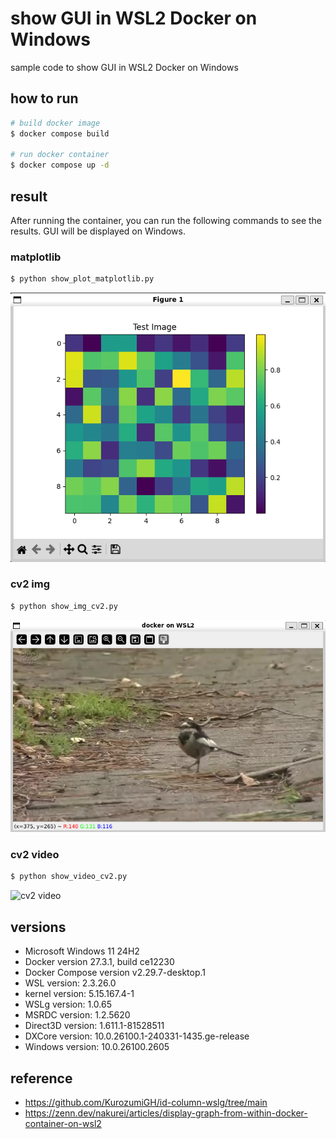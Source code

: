 # show GUI in WSL2 Docker on Windows
sample code to show GUI in WSL2 Docker on Windows

## how to run
```bash
# build docker image
$ docker compose build

# run docker container
$ docker compose up -d
```

## result
After running the container, you can run the following commands to see the results. GUI will be displayed on Windows.

### matplotlib
```bash
$ python show_plot_matplotlib.py    
```

![matplotlib](test_matplotlib.png)

### cv2 img
```bash
$ python show_img_cv2.py
```

![cv2 img](test_cv2_img.png)

### cv2 video
```bash
$ python show_video_cv2.py
```
![cv2 video](test_cv2_video.gif)


## versions
- Microsoft Windows 11 24H2
- Docker version 27.3.1, build ce12230
- Docker Compose version v2.29.7-desktop.1
- WSL version: 2.3.26.0
- kernel version: 5.15.167.4-1
- WSLg version: 1.0.65
- MSRDC version: 1.2.5620
- Direct3D version: 1.611.1-81528511
- DXCore version: 10.0.26100.1-240331-1435.ge-release
- Windows version: 10.0.26100.2605

## reference
- https://github.com/KurozumiGH/id-column-wslg/tree/main
- https://zenn.dev/nakurei/articles/display-graph-from-within-docker-container-on-wsl2
